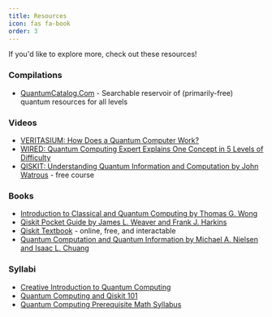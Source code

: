 ```yaml
---
title: Resources
icon: fas fa-book
order: 3
---
```


If you'd like to explore more, check out these resources!


### Compilations

- [QuantumCatalog.Com](http://quantumcatalog.com) - Searchable reservoir of (primarily-free) quantum resources for all levels


### Videos
- [VERITASIUM: How Does a Quantum Computer Work?](https://www.youtube.com/watch?v=g_IaVepNDT4&ab_channel=Veritasium)
- [WIRED: Quantum Computing Expert Explains One Concept in 5 Levels of Difficulty](https://www.youtube.com/watch?v=OWJCfOvochA&t=3s&ab_channel=WIRED)
- [QISKIT: Understanding Quantum Information and Computation by John Watrous](https://www.youtube.com/playlist?list=PLOFEBzvs-VvqKKMXX4vbi4EB1uaErFMSO) - free course 



### Books
- [Introduction to Classical and Quantum Computing by Thomas G. Wong](http://www.thomaswong.net/introduction-to-classical-and-quantum-computing-1e3p.pdf)
- [Qiskit Pocket Guide by James L. Weaver and Frank J. Harkins](https://www.amazon.com/Qiskit-Pocket-Guide-Quantum-Development/dp/1098112474/)
- [Qiskit Textbook](https://qiskit.org/textbook/preface.html) - online, free, and interactable
- [Quantum Computation and Quantum Information by Michael A. Nielsen and Isaac L. Chuang](https://www.goodreads.com/book/show/153910.Quantum_Computation_and_Quantum_Information)




### Syllabi
- [Creative Introduction to Quantum Computing](https://learn.qiskit.org/syllabus/UYX-KJZ)
- [Quantum Computing and Qiskit 101](https://learn.qiskit.org/syllabus/SFH-RXE)
- [Quantum Computing Prerequisite Math Syllabus](https://learn.qiskit.org/syllabus/7E7-8CC)